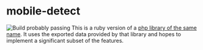 mobile-detect
=============
![Build probably passing](https://travis-ci.org/ktaragorn/mobile_detect.svg?branch=master)
This is a ruby version of a [php library of the same name](https://github.com/serbanghita/Mobile-Detect). It uses the exported data provided by that library and hopes to implement a significant subset of the features.
